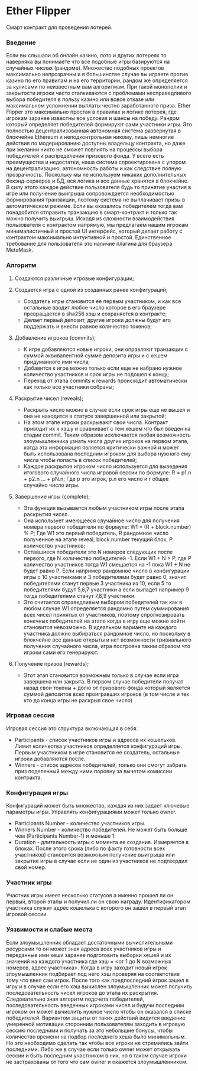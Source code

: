 # Ether Flipper
Смарт контракт для проведения лотерей.

### Введение
Если вы слышали об онлайн казино, лото и других лотереях то наверняка вы понимаете что все подобные игры базируются на случайных числах (рандоме). Множество подобных проектов максимально непрозрачны и в большинстве случае вы играете против казино по его правилам и на его территории, рандом же определяется за кулисами по неизвестным вам алгоритмам. При такой монополии и закрытости игроки часто сталкиваются с проблемами несправедливого выбора победителя в пользу казино или вовсе отказе или максимальном усложнении выплаты честно заработанного приза.
Ether Flipper это максимально простая в правилах и логике лотерея, где игрокам заранее известны все условия и шансы на победу. Рандом который определяет победителей формируют сами участники игры. Это полностью децентрализованная автономная система развернутая в блокчейне Ethereum и неподконтрольная никому, лишь немногие действия по модерированию доступны владельцу контракта, но даже при желании никто не сможет повлиять на процессы выбора победителей и  распределения призового фонда.
У всего есть преимущества и недостатки, наша система спроектирована с упором на децентрализацию, автономность работы и как следствие полную прозрачность. Поскольку мы не используем никаких дополнительных бекэнд-серверов и БД, вся логика и все данные хранятся в блокчейне. В силу этого каждое действие пользователя будь то принятие участия в игре или получение выигрыша сопровождается необходимостью формирования транзакции, поэтому система не выплачивает призы в автоматическом режиме. Если вы оказались победителем тогда вам понадобится отправить транзакцию в смарт-контракт и только так можно получить выигрыш.
Исходя из сложности взаимодействия пользователя с контрактом напрямую, мы предлагаем нашим игрокам минималистичный и простой UI интерфейс, который делает работу с контрактом максимально интуитивной и простой. Единственное требование для пользователя это наличие плагина для браузера MetaMask.

### Алгоритм
1. Создаются различные игровые конфигурации;
2. Создается игра с одной из созданных ранее конфигураций;
    * Создатель игры становится ее первым участником, и как все остальные вводит любое число которое в его браузере превращается в sha256 хэш и сохраняется в контракте;
    * Делает первый депозит, другие игроки должны будут его поддержать и  внести равное количество токенов;

3. Добавление игроков (commits);
    * К игре добавляются новые игроки, они оправляют транзакции с суммой эквивалентной сумме депозита игры и с хешем придуманного ими числа;
    * Добавится к игре можно только если еще не набрано нужное количество участников и срок игры не подошел к концу;
    * Переход от этапа commits к rewards происходит автоматически как только все участники собраны;

4. Раскрытие чисел (reveals);
    * Раскрыть число можно в случае если срок игры еще не вышел и она не находится в статусе завершенной или закрытой;
    * На этом этапе игроки раскрывают свои числа. Контракт приводит их к хэшу и сравнивает с тем хешем что был введен на стадии commit. Таким образом исключается любая возможность злоумышленника узнать числа других игроков на первом этапе, когда эта информация является критически важной и может быть использована последним игроком для выбора нужного ему числа чтобы попасть в список победителей;
    * Каждое раскрытое игроком число используется для выведения итогового случайного числа игровой сессии по формуле: R = p1.n + p2.n … + pN.n; Где p это игрок, p.n его число и r общее случайно число игры.

5. Завершение игры (complete);
    * Эта функция вызывается любым участником игры после этапа раскрытия чисел.
    * Она использует имеющееся случайное число для получения номера первого победителя по формуле: W1 = (R + block.number) % P; Где W1 это первый победитель, R рандомное число полученное на этапе reveal, block.number текущий блок, P количество участников;
    * Оставшиеся победители это N номеров следующих после первого, где N количество победителей -1. Если W1 + N > P, где P количество участников тогда W1 смещается на -1 пока W1 + N не будет равно P. Если например рандомное число в конфигурации игры с 10 участниками и 3 победителями будет равно 0, значит победителями станут первые 3 участника из 10, если 5 то победителями будут 5,6,7 участники а если выпадет например 9 тогда победителями станут 7,8,9 участники.
    * Это считается справедливым выбором победителей так как в любом случае W1 определяется рандомно путем суммирования всех чисел принятых от участников, поэтому спрогнозировать конечных победителей на этапе когда в игру еще можно войти становится невозможно. В идеальном варианте на каждого участника должно выбираться рандомное число, но поскольку в блокчейне все данные открыты и нет возможности тривиального получения случайного числа, игра построена таким образом что игроки сами его генерируют.

6. Получение призов (rewards);
    * Этот этап становится возможным только в случае если игра завершена или закрыта. В первом случае победители получат назад свои токены + долю от призового фонда который является суммой депозитов всех проигравших игроков (в том числе и тех кто до конца игры не раскрыл свое число)

### Игровая сессия
Игровая сессия это структура включающая в себя:
* Participants - список участников игры и адресов их кошельков. Лимит количества участников определяется конфигураций игры. Первым участником в игре становится ее создатель, остальные игроки добавляются после.
* Winners - список адресов победителей, только они смогут забрать приз поделенный между ними поровну за вычетом комиссии контракта.

### Конфигурация игры
Конфигураций может быть множество, каждая из них задает ключевые параметры игры. Управлять конфигурациями может только owner.
* Participants Number - количество участников игры.
* Winners Number - количество победителей. Не может быть больше чем (Participants Number-1) и меньше 1.
* Duration - длительность игры с момента ее создания. Измеряется в блоках. После этого срока (либо по факту готовности всех участников) становится возможным получение выигрыша или закрытие игры в случае если не один из участников не подтвердил свой номер.

### Участник игры
Участник игры имеет несколько статусов а именно прошел ли он первый, второй этапы и получил ли он свою награду. Идентификатором участника служит адрес кошелька с которого он зашел в первый этап игровой сессии.

### Уязвимости и слабые места
Если злоумышленник обладает достаточными вычислительными ресурсами то он может зная адреса всех участников игры и переданные ими хеши заранее подготовить выборки хешей и их значений на каждого участника где хэш = <от 1 до N возможных номеров, адрес участника>. Когда в игру заходит новый игрок злоумышленник подбирает под него хэш проверяя на соответствие тому что ввел сам игрок. После того как предпоследний игрок зашел в игру и в случае если его хэш вычислен злоумышленник может получить последовательность чисел игроков до этапа их раскрытия. Следовательно зная алгоритм подсчета победителей, последовательность введенных игроками чисел и будучи последним игроком он может вычислить нужное число чтобы он оказался в списке победителей.
Вариантом защиты от таких действий видится введение умеренной мотивации сторонним пользователям заходить в игровую сессию последними и получать за это небольшие бонусы, чтобы количество времени на подбор последнего хеша было минимальным. Но это необходимо сделать так чтобы все игроки не стремились зайти последними. Либо же в случае если только owner может открывать сессии и быть последним участником в них, но в таком случае игроки не застрахованы от того что сам owner и окажется злоумышленником.
